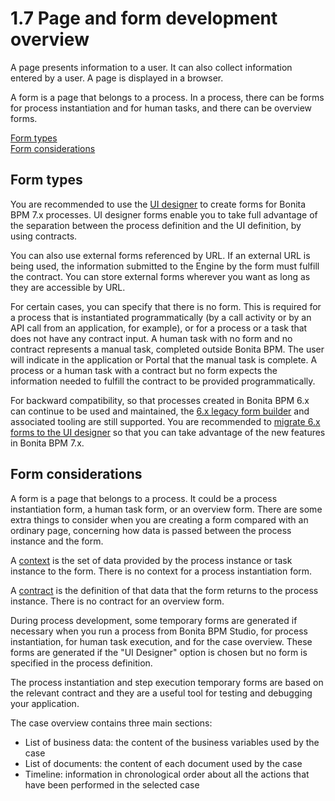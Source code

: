 # 1.7 Page and form development overview

A page presents information to a user. It can also collect information entered by a user. A page is displayed in a browser.

A form is a page that belongs to a process. In a process, there can be forms for process instantiation and for human tasks, and there can be overview forms.

[Form types](#types)  
[Form considerations](#form_specifics)

## Form types

You are recommended to use the [UI designer](ui-designer-overview.md) to create forms for Bonita BPM 7.x processes. 
UI designer forms enable you to take full advantage of the separation between the process definition and the UI definition, by using contracts. 

You can also use external forms referenced by URL. 
If an external URL is being used, the information submitted to the Engine by the form must fulfill the contract. 
You can store external forms wherever you want as long as they are accessible by URL. 

For certain cases, you can specify that there is no form. This is required for a process that is instantiated programmatically (by a call activity or by an API call from an application, for example), 
or for a process or a task that does not have any contract input.
A human task with no form and no contract represents a manual task, completed outside Bonita BPM. The user will indicate in the application or Portal that the manual task is complete.
A process or a human task with a contract but no form expects the information needed to fulfill the contract to be provided programmatically.

For backward compatibility, so that processes created in Bonita BPM 6.x can continue to be used and maintained, the [6.x legacy form builder](6x-legacy-forms.md) and associated tooling are still supported. 
You are recommended to [migrate 6.x forms to the UI designer](migrate-a-form-from-6x.md) so that you can take advantage of the new features in Bonita BPM 7.x. 

## Form considerations

A form is a page that belongs to a process. It could be a process instantiation form, a human task form, or an overview form. There are some extra things to consider when you are creating a form compared with an ordinary page, concerning how data is passed between the process instance and the form.

A [context](contracts-and-contexts.md#context) is the set of data provided by the process instance or task instance to the form. 
There is no context for a process instantiation form.

A [contract](contracts-and-contexts.md) is the definition of that data that the form returns to the process instance. There is no contract for an overview form.

During process development, some temporary forms are generated if necessary when you run a process from Bonita BPM Studio, for process instantiation, for human task execution, and for the case overview. 
These forms are generated if the "UI Designer" option is chosen but no form is specified in the process definition.

The process instantiation and step execution temporary forms are based on the relevant contract and they are a useful tool for testing and debugging your application. 

The case overview contains three main sections:

* List of business data: the content of the business variables used by the case
* List of documents: the content of each document used by the case
* Timeline: information in chronological order about all the actions that have been performed in the selected case